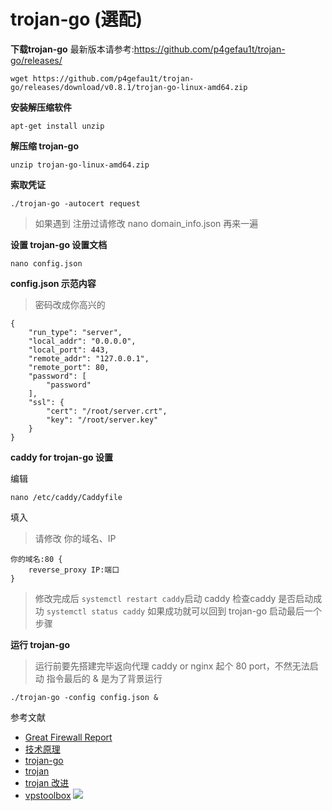 # trojan-go (選配)

**下载trojan-go**
最新版本请参考:https://github.com/p4gefau1t/trojan-go/releases/
```
wget https://github.com/p4gefau1t/trojan-go/releases/download/v0.8.1/trojan-go-linux-amd64.zip
```
**安装解压缩软件**
```
apt-get install unzip
```
**解压缩 trojan-go**
```
unzip trojan-go-linux-amd64.zip
```

**索取凭证**
```
./trojan-go -autocert request
```
> 如果遇到 注册过请修改 nano domain_info.json 再来一遍


**设置 trojan-go 设置文档**
```
nano config.json
```
**config.json 示范内容**
> 密码改成你高兴的


```
{
    "run_type": "server",
    "local_addr": "0.0.0.0",
    "local_port": 443,
    "remote_addr": "127.0.0.1",
    "remote_port": 80,
    "password": [
        "password"
    ],
    "ssl": {
        "cert": "/root/server.crt",
        "key": "/root/server.key"
    }
}
```

**caddy for trojan-go 设置**

编辑
```
nano /etc/caddy/Caddyfile
```
填入
> 请修改 你的域名、IP


```
你的域名:80 {
    reverse_proxy IP:端口
}
```
> 修改完成后 `systemctl restart caddy`启动 caddy
> 检查caddy 是否启动成功 `systemctl status caddy`
> 如果成功就可以回到 trojan-go 启动最后一个步骤

**运行 trojan-go**
> 运行前要先搭建完毕返向代理 caddy or nginx 起个 80 port，不然无法启动
> 指令最后的 & 是为了背景运行


```
./trojan-go -config config.json &
```


参考文献
* [Great Firewall Report](https://gfw.report/)
* [技术原理](https://trojan-gfw.github.io/trojan/protocol)
* [trojan-go](https://github.com/p4gefau1t/trojan-go)
* [trojan](https://github.com/trojan-gfw/trojan)
* [trojan 改进](https://github.com/yuchting/trojan)
* [vpstoolbox](https://github.com/johnrosen1/vpstoolbox)
  ![](https://i.imgur.com/B4PSTGU.png)
